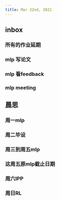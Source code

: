 ```yaml
---
title: Mar 22nd, 2021
---
```


## inbox
### 所有的作业延期
### mlp 写论文
### mlp 看feedback
### mlp meeting
## 晨思
### 周一mlp
### 周二毕设
### 周三到周五mlp
### 这周五原mlp截止日期
### 周六IPP
### 周日RL
###

